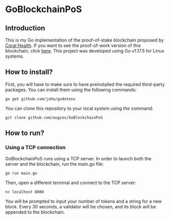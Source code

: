 # GoBlockchainPoS
## Introduction
This is my Go implementation of the proof-of-stake blockchain proposed by [Coral Health](https://github.com/nosequeldeebee/blockchain-tutorial). If you want to see the proof-of-work version of this blockchain, click [here](https://github.com/augcos/GoBlockchainPoW). This project was developed using Go v1.17.5 for Linux systems.

## How to install?
First, you will have to make sure to have preinstalled the required third-party packages. You can install them using the following commands:
```
go get github.com/joho/godotenv
```
You can clone this repository to your local system using the command:
```
git clone github.com/augcos/GoBlockchainPoS
```

## How to run?
### Using a TCP connection
GoBlockchainPoS runs using a TCP server. In order to launch both the server and the blockchain, run the main.go file:
```
go run main.go
```
Then, open a different terminal and connect to the TCP server:
```
nc localhost 8080
```
You will be prompted to input your number of tokens and a string for a new block. Every 30 seconds, a validator will be chosen, and its block will be appended to the blockchain.
